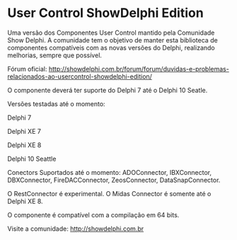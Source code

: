 # User Control ShowDelphi Edition

Uma versão dos Componentes User Control mantido pela Comunidade Show Delphi.
A comunidade tem o objetivo de manter esta biblioteca de componentes
compatíveis com as novas versões do Delphi, realizando melhorias, sempre 
que possível.

Fórum oficial: http://showdelphi.com.br/forum/forum/duvidas-e-problemas-relacionados-ao-usercontrol-showdelphi-edition/

O componente deverá ter suporte do Delphi 7 até o Delphi 10 Seatle.

Versões testadas até o momento:

Delphi 7

Delphi XE 7

Delphi XE 8

Delphi 10 Seattle

Conectors Suportados até o momento:
ADOConnector, IBXConnector, DBXConnector, FireDACConnector, ZeosConnector, DataSnapConnector.

O RestConnector é experimental.
O Midas Connector é somente até o Delphi XE 8.

O componente é compatível com a compilação em 64 bits.

Visite a comunidade: http://showdelphi.com.br


